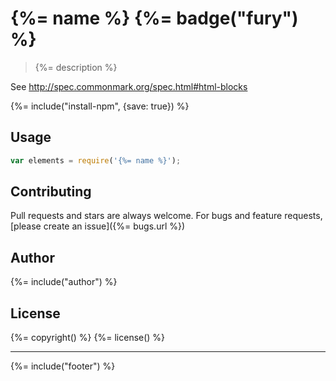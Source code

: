 # {%= name %} {%= badge("fury") %}

> {%= description %}

See http://spec.commonmark.org/spec.html#html-blocks

{%= include("install-npm", {save: true}) %}

## Usage

```js
var elements = require('{%= name %}');
```

## Contributing
Pull requests and stars are always welcome. For bugs and feature requests, [please create an issue]({%= bugs.url %})

## Author
{%= include("author") %}

## License
{%= copyright() %}
{%= license() %}

***

{%= include("footer") %}
